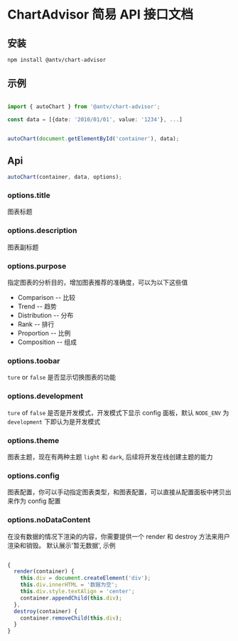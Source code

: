 # ChartAdvisor 简易 API 接口文档

## 安装

```shell
npm install @antv/chart-advisor
```

## 示例

```typescript

import { autoChart } from '@antv/chart-advisor';

const data = [{date: '2010/01/01', value: '1234'}, ...]


autoChart(document.getElementById('container'), data);
```

## Api

```typescript
autoChart(container, data, options);
```

### options.title

图表标题

### options.description

图表副标题

### options.purpose

指定图表的分析目的，增加图表推荐的准确度，可以为以下这些值

* Comparison -- 比较
* Trend -- 趋势
* Distribution -- 分布
* Rank -- 排行
* Proportion -- 比例
* Composition -- 组成

### options.toobar

`ture` or `false` 是否显示切换图表的功能

### options.development

`ture` of `false` 是否是开发模式，开发模式下显示 config 面板，默认 `NODE_ENV` 为 `development` 下即认为是开发模式

### options.theme

图表主题，现在有两种主题 `light` 和 `dark`, 后续将开发在线创建主题的能力

### options.config

图表配置，你可以手动指定图表类型，和图表配置，可以直接从配置面板中拷贝出来作为 config 配置

### options.noDataContent

在没有数据的情况下渲染的内容，你需要提供一个 render 和 destroy 方法来用户渲染和销毁。 默认展示'暂无数据', 示例

```typescript

{
  render(container) {
    this.div = document.createElement('div');
    this.div.innerHTML = '数据为空';
    this.div.style.textAlign = 'center';
    container.appendChild(this.div);
  },
  destroy(container) {
    container.removeChild(this.div);
  }
}
```
